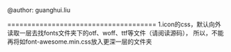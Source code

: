 

@author: guanghui.liu

=====================================
1.icon的css，默认向外读取一层去找fonts文件夹下的otf、woff、ttf等文件（请阅读源码），
所以，不能再将如font-awesome.min.css放入更深一层的文件夹